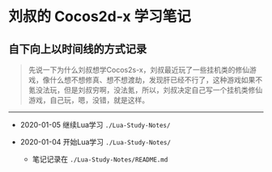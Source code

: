 # 刘叔的 Cocos2d-x 学习笔记

## 自下向上以时间线的方式记录

> 先说一下为什么刘叔想学Cocos2s-x，刘叔最近玩了一些挂机类的修仙游戏，像什么想不想修真、想不想渡劫，发现肝已经不行了，这种游戏如果不氪没法玩，但是刘叔穷啊，没法氪，所以，刘叔决定自己写一个挂机类修仙游戏，自己玩，嗯，没错，就是这样。

---

* 2020-01-05 继续Lua学习 `./Lua-Study-Notes/`

* 2020-01-04 开始Lua学习 `./Lua-Study-Notes/`

  * 笔记记录在 `./Lua-Study-Notes/README.md`
